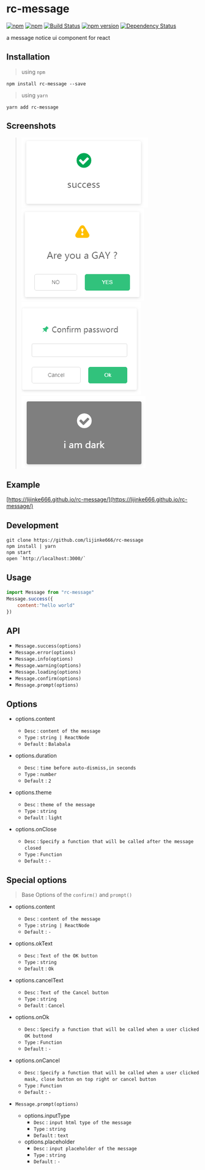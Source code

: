 # rc-message
[![npm](https://img.shields.io/npm/dm/rc-message.svg?style=flat-square)](https://www.npmjs.com/package/rc-message)
[![npm](https://img.shields.io/npm/l/rc-message.svg?style=flat-square)](https://www.npmjs.com/package/rc-message)
[![Build Status](https://travis-ci.org/lijinke666/rc-message.svg?branch=master)](https://travis-ci.org/lijinke666/rc-message)
[![npm version](https://img.shields.io/npm/v/react-jinke-music-player.svg?style=flat-square)](https://badge.fury.io/js/rc-message)
[![Dependency Status](https://beta.gemnasium.com/badges/github.com/lijinke666/rc-message.svg?style=flat-square)](https://beta.gemnasium.com/projects/github.com/lijinke666/rc-message)

a message notice ui component for react

## Installation
> using `npm`
```
npm install rc-message --save
```
> using `yarn`
```
yarn add rc-message
```

## Screenshots

> ![success](https://github.com/lijinke666/rc-message/blob/master/screenshots/success.png)
> ![confirm](https://github.com/lijinke666/rc-message/blob/master/screenshots/confirm.png)
> ![prompt](https://github.com/lijinke666/rc-message/blob/master/screenshots/prompt.png)
> ![dark](https://github.com/lijinke666/rc-message/blob/master/screenshots/dark.png)

## Example
[https://lijinke666.github.io/rc-message/](https://lijinke666.github.io/rc-message/)


## Development

```
git clone https://github.com/lijinke666/rc-message
npm install | yarn
npm start
open `http://localhost:3000/`
```


## Usage
```jsx
import Message from "rc-message"
Message.success({
    content:"hello world"
})
```

## API 
- `Message.success(options)`
- `Message.error(options)`
- `Message.info(options)`
- `Message.warning(options)`
- `Message.loading(options)`
- `Message.confirm(options)`
- `Message.prompt(options)`

## Options 
- options.content
  - `Desc` : `content of the message`
  - `Type` : `string | ReactNode`
  - `Default` : `Balabala`

- options.duration 
  - `Desc` : `time before auto-dismiss,in seconds`
  - `Type` : `number`
  - `Default` : `2`

- options.theme 
  - `Desc` : `theme of the message`
  - `Type` : `string`
  - `Default` : `light`

- options.onClose 
  - `Desc` : `Specify a function that will be called after the message closed`
  - `Type` : `Function`
  - `Default` : `-`

## Special options
> Base Options of the `confirm()` and `prompt()`

- options.content
    - `Desc` : `content of the message`
    - `Type` : `string | ReactNode`
    - `Default` : `-`

- options.okText 
    - `Desc` : `Text of the OK button`
    - `Type` : `string`
    - `Default` : `Ok`

- options.cancelText 
    - `Desc` : `Text of the Cancel button`
    - `Type` : `string`
    - `Default` : `Cancel`

- options.onOk 
    - `Desc` : `Specify a function that will be called when a user clicked OK buttond`
    - `Type` : `Function`
    - `Default` : `-`
    
- options.onCancel 
    - `Desc` : `Specify a function that will be called when a user clicked mask, close button on top right or cancel button`
    - `Type` : `Function`
    - `Default` : `-`

- `Message.prompt(options)`
    - options.inputType
        - `Desc` : `input html type of the message`
        - `Type` : `string`
        - `Default` : `text`
    - options.placeholder 
        - `Desc` : `input placeholder of the message`
        - `Type` : `string`
        - `Default` : `-`


